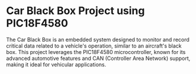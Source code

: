 # Car Black Box Project using PIC18F4580
 The Car Black Box is an embedded system designed to monitor and record critical data related to a vehicle's operation, similar to an aircraft's black box. This project leverages the PIC18F4580 microcontroller, known for its advanced automotive features and CAN (Controller Area Network) support, making it ideal for vehicular applications.
